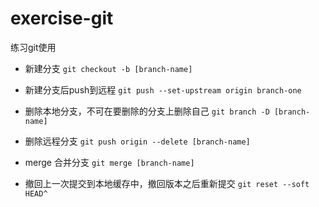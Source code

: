 # exercise-git
练习git使用

- 新建分支
`git checkout -b [branch-name]`

- 新建分支后push到远程
`git push --set-upstream origin branch-one`

- 删除本地分支，不可在要删除的分支上删除自己
`git branch -D [branch-name]`

- 删除远程分支
`git push origin --delete [branch-name]`

- merge 合并分支
`git merge [branch-name]`

- 撤回上一次提交到本地缓存中，撤回版本之后重新提交
`git reset --soft HEAD^`
